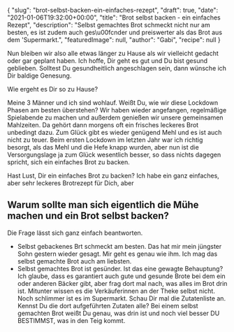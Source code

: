 {
    "slug": "brot-selbst-backen-ein-einfaches-rezept",
    "draft": true,
    "date": "2021-01-06T19:32:00+00:00",
    "title": "Brot selbst backen - ein einfaches Rezept",
    "description": "Selbst gemachtes Brot schmeckt nicht nur am besten, es ist zudem auch ges\u00fcnder und preiswerter als das Brot aus dem 'Supermarkt.",
    "featuredImage": null,
    "author": "Gabi",
    "recipe": null
}

Nun bleiben wir also alle etwas länger zu Hause als wir vielleicht gedacht oder gar geplant haben. Ich hoffe, Dir geht es gut und Du bist gesund geblieben. Solltest Du gesundheitlich angeschlagen sein, dann wünsche ich Dir baldige Genesung.

Wie ergeht es Dir so zu Hause?

Meine 3 Männer und ich sind wohlauf. Weißt Du, wie wir diese Lockdown Phasen am besten überstehen? Wir haben wieder angefangen, regelmäßige Spielabende zu machen und außerdem genießen wir unsere gemeinsamen Mahlzeiten. Da gehört dann morgens oft ein frisches leckeres Brot unbedingt dazu. Zum Glück gibt es wieder genügend Mehl und es ist auch nicht zu teuer. Beim ersten Lockdown im letzten Jahr war ich richtig besorgt, als das Mehl und die Hefe knapp wurden, aber nun ist die Versorgungslage ja zum Glück wesentlich besser, so dass nichts dagegen spricht, sich ein einfaches Brot zu backen.

Hast Lust, Dir ein einfaches Brot zu backen? Ich habe ein ganz einfaches, aber sehr leckeres Brotrezept für Dich, aber

## Warum sollte man sich eigentlich die Mühe machen und ein Brot selbst backen?

Die Frage lässt sich ganz einfach beantworten.
- Selbst gebackenes Brt schmeckt am besten. Das hat mir mein jüngster Sohn gestern wieder gesagt. Mir geht es genau wie ihm. Ich mag das selbst gemachte Brot auch am liebsten.
- Selbst gemachtes Brot ist gesünder. Ist das eine gewagte Behauptung? Ich glaube, dass es garantiert auch gute und gesunde Brote bei dem ein oder anderen Bäcker gibt, aber frag dort mal nach, was alles im Brot drin ist. Mitunter wissen es die Verkäuferinnen an der Theke selbst nicht. Noch schlimmer ist es im Supermarkt. Schau Dir mal die Zutatenliste an. Kennst Du die dort aufgeführten Zutaten alle? Bei einem selbst gemachten Brot weißt Du genau, was drin ist und noch viel besser DU BESTIMMST, was in den Teig kommt.